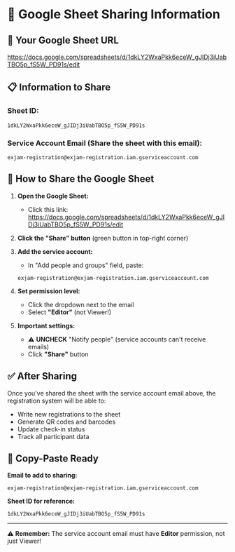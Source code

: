 # 📧 Google Sheet Sharing Information

## 🔗 Your Google Sheet URL
https://docs.google.com/spreadsheets/d/1dkLY2WxaPkk6eceW_gJIDj3iUabTBO5p_fS5W_PD91s/edit

## 📋 Information to Share

### Sheet ID:
```
1dkLY2WxaPkk6eceW_gJIDj3iUabTBO5p_fS5W_PD91s
```

### Service Account Email (Share the sheet with this email):
```
exjam-registration@exjam-registration.iam.gserviceaccount.com
```

## 🔴 How to Share the Google Sheet

1. **Open the Google Sheet:**
   - Click this link: https://docs.google.com/spreadsheets/d/1dkLY2WxaPkk6eceW_gJIDj3iUabTBO5p_fS5W_PD91s/edit

2. **Click the "Share" button** (green button in top-right corner)

3. **Add the service account:**
   - In "Add people and groups" field, paste:
   ```
   exjam-registration@exjam-registration.iam.gserviceaccount.com
   ```

4. **Set permission level:**
   - Click the dropdown next to the email
   - Select **"Editor"** (not Viewer!)

5. **Important settings:**
   - ⚠️ **UNCHECK** "Notify people" (service accounts can't receive emails)
   - Click **"Share"** button

## ✅ After Sharing

Once you've shared the sheet with the service account email above, the registration system will be able to:
- Write new registrations to the sheet
- Generate QR codes and barcodes
- Update check-in status
- Track all participant data

## 📝 Copy-Paste Ready

**Email to add to sharing:**
```
exjam-registration@exjam-registration.iam.gserviceaccount.com
```

**Sheet ID for reference:**
```
1dkLY2WxaPkk6eceW_gJIDj3iUabTBO5p_fS5W_PD91s
```

---

⚠️ **Remember:** The service account email must have **Editor** permission, not just Viewer!